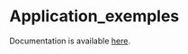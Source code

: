 # Application_exemples

Documentation is available [here](https://docs.niryo.com/applications/ned/examples).